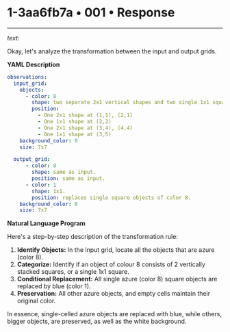 # 1-3aa6fb7a • 001 • Response

---

*text:*

Okay, let's analyze the transformation between the input and output grids.

**YAML Description**

```yaml
observations:
  input_grid:
    objects:
      - color: 8
        shape: two separate 2x1 vertical shapes and two single 1x1 squares.
        position: 
          - One 2x1 shape at (1,1), (2,1)
          - One 1x1 shape at (2,2)
          - One 2x1 shape at (3,4), (4,4)
          - One 1x1 shape at (3,5)
    background_color: 0
    size: 7x7

  output_grid:
      - color: 8
        shape: same as input.
        position: same as input.
      - color: 1
        shape: 1x1.
        position: replaces single square objects of color 8.
    background_color: 0
    size: 7x7

```

**Natural Language Program**

Here's a step-by-step description of the transformation rule:

1.  **Identify Objects:** In the input grid, locate all the objects that are azure (color 8).
2.  **Categorize:** Identify if an object of colour 8 consists of 2 vertically stacked squares, or a single 1x1 square.
3.  **Conditional Replacement:** All single azure (color 8) square objects are replaced by blue (color 1).
4. **Preservation:** All other azure objects, and empty cells maintain their original color.

In essence, single-celled azure objects are replaced with blue, while others, bigger objects, are preserved, as well as the white background.

